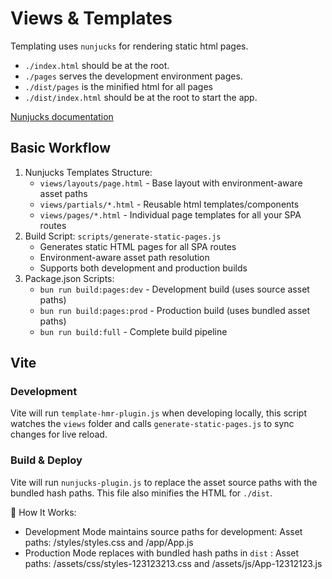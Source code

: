# Views & Templates

Templating uses `nunjucks` for rendering static html pages.

- `./index.html` should be at the root.
- `./pages` serves the development environment pages.
- `./dist/pages` is the minified html for all pages
- `./dist/index.html` should be at the root to start the app.

[Nunjucks documentation](https://mozilla.github.io/nunjucks/templating.html)

## Basic Workflow

1. Nunjucks Templates Structure:
   - `views/layouts/page.html` - Base layout with environment-aware asset paths
   - `views/partials/*.html` - Reusable html templates/components
   - `views/pages/*.html` - Individual page templates for all your SPA routes
2. Build Script: `scripts/generate-static-pages.js`
   - Generates static HTML pages for all SPA routes
   - Environment-aware asset path resolution
   - Supports both development and production builds
3. Package.json Scripts:
   - `bun run build:pages:dev` - Development build (uses source asset paths)
   - `bun run build:pages:prod` - Production build (uses bundled asset paths)
   - `bun run build:full` - Complete build pipeline

## Vite

### Development

Vite will run `template-hmr-plugin.js` when developing locally, this script watches the `views` folder and calls `generate-static-pages.js` to sync changes for live reload.

### Build & Deploy

Vite will run `nunjucks-plugin.js` to replace the asset source paths with the bundled hash paths.
This file also minifies the HTML for `./dist`.


🚀 How It Works:

- Development Mode maintains source paths for development:
  Asset paths: /styles/styles.css and /app/App.js
- Production Mode replaces with bundled hash paths in `dist` :
  Asset paths: /assets/css/styles-123123213.css and /assets/js/App-12312123.js

